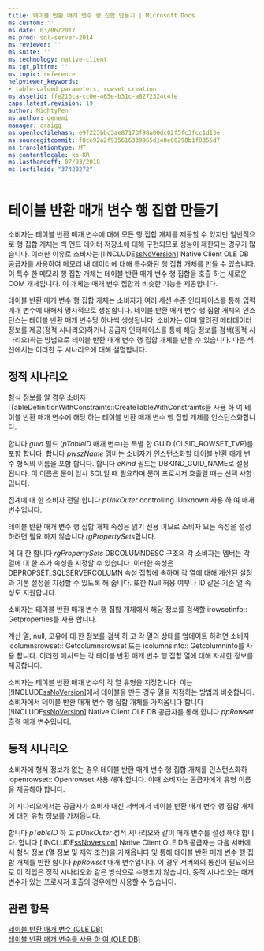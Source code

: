 ```yaml
---
title: 테이블 반환 매개 변수 행 집합 만들기 | Microsoft Docs
ms.custom: ''
ms.date: 03/06/2017
ms.prod: sql-server-2014
ms.reviewer: ''
ms.suite: ''
ms.technology: native-client
ms.tgt_pltfrm: ''
ms.topic: reference
helpviewer_keywords:
- table-valued parameters, rowset creation
ms.assetid: ffe213ca-cc0e-465e-b31c-a8272324c4fe
caps.latest.revision: 19
author: MightyPen
ms.author: genemi
manager: craigg
ms.openlocfilehash: e9f223bbc3ae87173f98a00dc02f5fc3fcc1d13e
ms.sourcegitcommit: f8ce92a2f935616339965d140e00298b1f8355d7
ms.translationtype: MT
ms.contentlocale: ko-KR
ms.lasthandoff: 07/03/2018
ms.locfileid: "37420272"
---
```

# <a name="table-valued-parameter-rowset-creation"></a>테이블 반환 매개 변수 행 집합 만들기
  소비자는 테이블 반환 매개 변수에 대해 모든 행 집합 개체를 제공할 수 있지만 일반적으로 행 집합 개체는 백 엔드 데이터 저장소에 대해 구현되므로 성능이 제한되는 경우가 많습니다. 이러한 이유로 소비자는 [!INCLUDE[ssNoVersion](../../includes/ssnoversion-md.md)] Native Client OLE DB 공급자를 사용하여 메모리 내 데이터에 대해 특수화된 행 집합 개체를 만들 수 있습니다. 이 특수 한 메모리 행 집합 개체는 테이블 반환 매개 변수 행 집합을 호출 하는 새로운 COM 개체입니다. 이 개체는 매개 변수 집합과 비슷한 기능을 제공합니다.  
  
 테이블 반환 매개 변수 행 집합 개체는 소비자가 여러 세션 수준 인터페이스를 통해 입력 매개 변수에 대해서 명시적으로 생성합니다. 테이블 반환 매개 변수 행 집합 개체의 인스턴스는 테이블 반환 매개 변수당 하나씩 생성됩니다. 소비자는 이미 알려진 메타데이터 정보를 제공(정적 시나리오)하거나 공급자 인터페이스를 통해 해당 정보를 검색(동적 시나리오)하는 방법으로 테이블 반환 매개 변수 행 집합 개체를 만들 수 있습니다. 다음 섹션에서는 이러한 두 시나리오에 대해 설명합니다.  
  
## <a name="static-scenario"></a>정적 시나리오  
 형식 정보를 알 경우 소비자 ITableDefinitionWithConstraints::CreateTableWithConstraints을 사용 하 여 테이블 반환 매개 변수에 해당 하는 테이블 반환 매개 변수 행 집합 개체를 인스턴스화합니다.  
  
 합니다 *guid* 필드 (*pTableID* 매개 변수)는 특별 한 GUID (CLSID_ROWSET_TVP)를 포함 합니다. 합니다 *pwszName* 멤버는 소비자가 인스턴스화할 테이블 반환 매개 변수 형식의 이름을 포함 합니다. 합니다 *eKind* 필드는 DBKIND_GUID_NAME로 설정 됩니다. 이 이름은 문이 임시 SQL일 때 필요하며 문이 프로시저 호출일 때는 선택 사항입니다.  
  
 집계에 대 한 소비자 전달 합니다 *pUnkOuter* controlling IUnknown 사용 하 여 매개 변수입니다.  
  
 테이블 반환 매개 변수 행 집합 개체 속성은 읽기 전용 이므로 소비자 모든 속성을 설정 하려면 필요 하지 않습니다 *rgPropertySets*합니다.  
  
 에 대 한 합니다 *rgPropertySets* DBCOLUMNDESC 구조의 각 소비자는 멤버는 각 열에 대 한 추가 속성을 지정할 수 있습니다. 이러한 속성은 DBPROPSET_SQLSERVERCOLUMN 속성 집합에 속하며 각 열에 대해 계산된 설정과 기본 설정을 지정할 수 있도록 해 줍니다. 또한 Null 허용 여부나 ID 같은 기존 열 속성도 지원합니다.  
  
 소비자는 테이블 반환 매개 변수 행 집합 개체에서 해당 정보를 검색할 irowsetinfo:: Getproperties를 사용 합니다.  
  
 계산 열, null, 고유에 대 한 정보를 검색 하 고 각 열의 상태를 업데이트 하려면 소비자 icolumnsrowset:: Getcolumnsrowset 또는 icolumnsinfo:: Getcolumninfo를 사용 합니다. 이러한 메서드는 각 테이블 반환 매개 변수 행 집합 열에 대해 자세한 정보를 제공합니다.  
  
 소비자는 테이블 반환 매개 변수의 각 열 유형을 지정합니다. 이는 [!INCLUDE[ssNoVersion](../../includes/ssnoversion-md.md)]에서 테이블을 만든 경우 열을 지정하는 방법과 비슷합니다. 소비자에서 테이블 반환 매개 변수 행 집합 개체를 가져옵니다 합니다 [!INCLUDE[ssNoVersion](../../includes/ssnoversion-md.md)] Native Client OLE DB 공급자를 통해 합니다 *ppRowset* 출력 매개 변수입니다.  
  
## <a name="dynamic-scenario"></a>동적 시나리오  
 소비자에 형식 정보가 없는 경우 테이블 반환 매개 변수 행 집합 개체를 인스턴스화하 iopenrowset:: Openrowset 사용 해야 합니다. 이때 소비자는 공급자에게 유형 이름을 제공해야 합니다.  
  
 이 시나리오에서는 공급자가 소비자 대신 서버에서 테이블 반환 매개 변수 행 집합 개체에 대한 유형 정보를 가져옵니다.  
  
 합니다 *pTableID* 하 고 *pUnkOuter* 정적 시나리오와 같이 매개 변수를 설정 해야 합니다. 합니다 [!INCLUDE[ssNoVersion](../../includes/ssnoversion-md.md)] Native Client OLE DB 공급자는 다음 서버에서 형식 정보 (열 정보 및 제약 조건)을 가져옵니다 및 통해 테이블 반환 매개 변수 행 집합 개체를 반환 합니다 *ppRowset* 매개 변수입니다. 이 경우 서버와의 통신이 필요하므로 이 작업은 정적 시나리오와 같은 방식으로 수행되지 않습니다. 동적 시나리오는 매개 변수가 있는 프로시저 호출의 경우에만 사용할 수 있습니다.  
  
## <a name="see-also"></a>관련 항목  
 [테이블 반환 매개 변수 &#40;OLE DB&#41;](table-valued-parameters-ole-db.md)   
 [테이블 반환 매개 변수를 사용 하 여 &#40;OLE DB&#41;](../native-client-ole-db-how-to/use-table-valued-parameters-ole-db.md)  
  
  
